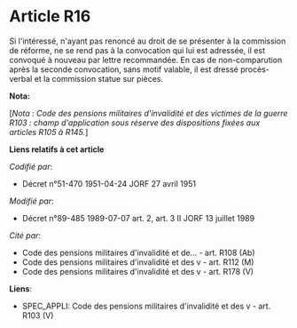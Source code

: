 # Article R16

Si l'intéressé, n'ayant pas renoncé au droit de se présenter à la commission de réforme, ne se rend pas à la convocation qui
lui est adressée, il est convoqué à nouveau par lettre recommandée. En cas de non-comparution après la seconde convocation,
sans motif valable, il est dressé procès-verbal et la commission statue sur pièces.

**Nota:**

[*Nota : Code des pensions militaires d'invalidité et des victimes de la guerre R103 : champ d'application sous réserve des
dispositions fixées aux articles R105 à R145.*]

**Liens relatifs à cet article**

_Codifié par_:

  - Décret n°51-470 1951-04-24 JORF 27 avril 1951

_Modifié par_:

  - Décret n°89-485 1989-07-07 art. 2, art. 3 II JORF 13 juillet 1989

_Cité par_:

  - Code des pensions militaires d'invalidité et de... - art. R108 (Ab)
  - Code des pensions militaires d'invalidité et des v - art. R112 (M)
  - Code des pensions militaires d'invalidité et des v - art. R178 (V)

**Liens**:

  - SPEC_APPLI: Code des pensions militaires d'invalidité et des v - art. R103 (V)
